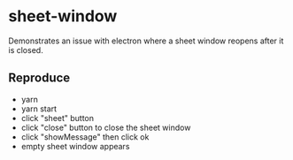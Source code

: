 # sheet-window

Demonstrates an issue with electron where a sheet window reopens after it is closed.

## Reproduce
- yarn
- yarn start
- click "sheet" button
- click "close" button to close the sheet window
- click "showMessage" then click ok
- empty sheet window appears
